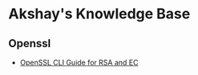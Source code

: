 # Akshay's Knowledge Base

## Openssl

- [OpenSSL CLI Guide for RSA and EC](01_pages/01_openssl_cli.md)
